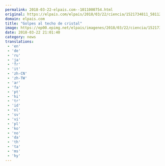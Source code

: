 ```yaml
---
permalink: 2018-03-22-elpais.com--1011000754.html
original: https://elpais.com/elpais/2018/03/22/ciencia/1521734811_581123.html#?ref=rss&format=simple&link=link
domain: elpais.com
title: "Golpes al techo de cristal"
image: https://ep00.epimg.net/elpais/imagenes/2018/03/22/ciencia/1521734811_581123_1521735075_rrss_normal.jpg
date: 2018-03-22 21:01:40
category: news
translations: 
 - 'en'
 - 'de'
 - 'ru'
 - 'ja'
 - 'fr'
 - 'it'
 - 'zh-CN'
 - 'zh-TW'
 - 'ar'
 - 'fa'
 - 'pt'
 - 'hi'
 - 'tr'
 - 'id'
 - 'nl'
 - 'sv'
 - 'vi'
 - 'pl'
 - 'ko'
 - 'no'
 - 'da'
 - 'th'
 - 'ta'
 - 'ms'
 - 'hy'
---
```


